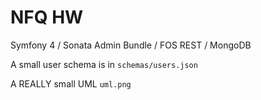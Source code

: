 # NFQ HW

Symfony 4 / Sonata Admin Bundle / FOS REST / MongoDB

A small user schema is in `schemas/users.json`

A REALLY small UML `uml.png`
